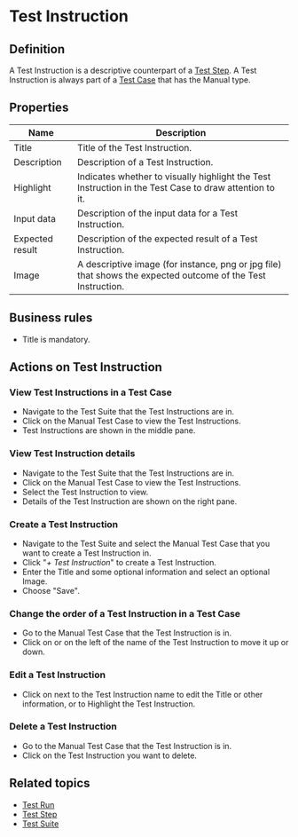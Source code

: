 # Test Instruction

## Definition

A Test Instruction is a descriptive counterpart of a [Test Step](test-step). A Test Instruction is always part of a [Test Case](test-case) that has the Manual type.

## Properties
| Name | Description |
| ----------- | ----------- |
| Title | Title of the Test Instruction. |
| Description | Description of a Test Instruction. |
| Highlight | Indicates whether to visually highlight the Test Instruction in the Test Case to draw attention to it. |
| Input data | Description of the input data for a Test Instruction. |
| Expected result | Description of the expected result of a Test Instruction. |
| Image | A descriptive image (for instance, png or jpg file) that shows the expected outcome of the Test Instruction. |

## Business rules
- Title is mandatory.

## Actions on Test Instruction

### View Test Instructions in a Test Case
- Navigate to the Test Suite that the Test Instructions are in.
- Click on the Manual Test Case to view the Test Instructions.
- Test Instructions are shown in the middle pane.

### View Test Instruction details
- Navigate to the Test Suite that the Test Instructions are in.
- Click on the Manual Test Case to view the Test Instructions.
- Select the Test Instruction to view.
- Details of the Test Instruction are shown on the right pane.

### Create a Test Instruction 
- Navigate to the Test Suite and select the Manual Test Case that you want to create a Test Instruction in.
- Click "*+ Test Instruction*" to create a Test Instruction.
- Enter the Title and some optional information and select an optional Image.
- Choose "Save".

### Change the order of a Test Instruction in a Test Case
- Go to the Manual Test Case that the Test Instruction is in.
- Click on <i class="fas fa-arrow-up"></i> or <i class="fas fa-arrow-down"></i> on the left of the name of the Test Instruction to move it up or down.

### Edit a Test Instruction
- Click on <i class="fa fa-pencil"></i> next to the Test Instruction name to edit the Title or other information, or to Highlight the Test Instruction.

### Delete a Test Instruction
- Go to the Manual Test Case that the Test Instruction is in.
- Click <i class="fas fa-trash-alt"></i> on the Test Instruction you want to delete.

## Related topics
- [Test Run](test-run)
- [Test Step](test-step)
- [Test Suite](test-suite)
